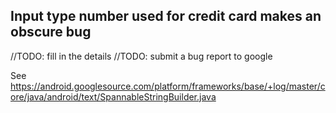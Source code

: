 
## Input type number used for credit card makes an obscure bug

//TODO: fill in the details
//TODO: submit a bug report to google 

See https://android.googlesource.com/platform/frameworks/base/+log/master/core/java/android/text/SpannableStringBuilder.java 
